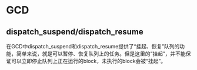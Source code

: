 # GCD

## dispatch_suspend/dispatch_resume

在GCD中dispatch_suspend和dispatch_resume提供了“挂起、恢复”队列的功能，简单来说，就是可以暂停、恢复队列上的任务。但是这里的“挂起”，并不能保证可以立即停止队列上正在运行的block，未执行的block会被“挂起”。
